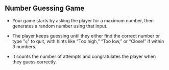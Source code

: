 ## Number Guessing Game

- Your game starts by asking the player for a maximum number, then generates a random number using that input. <br>

- The player keeps guessing until they either find the correct number or type "`q`" to quit, with hints like “Too high,” “Too low,” or “Close!” if within 3 numbers.<br>

- It counts the number of attempts and congratulates the player when they guess correctly.<br>
